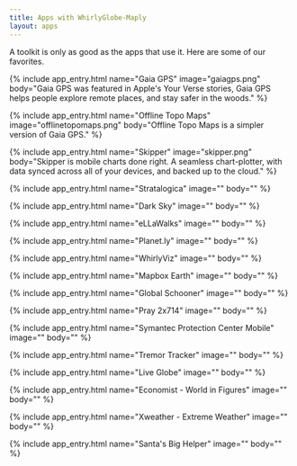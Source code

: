 ```yaml
---
title: Apps with WhirlyGlobe-Maply
layout: apps
---
```


A toolkit is only as good as the apps that use it.  Here are some of our favorites.

{% include app_entry.html name="Gaia GPS" image="gaiagps.png" body="Gaia GPS was featured in Apple's Your Verse stories, Gaia GPS helps people explore remote places, and stay safer in the woods." %}

{% include app_entry.html name="Offline Topo Maps" image="offlinetopomaps.png" body="Offline Topo Maps is a simpler version of Gaia GPS." %}

{% include app_entry.html name="Skipper" image="skipper.png" body="Skipper is mobile charts done right. A seamless chart-plotter, with data synced across all of your devices, and backed up to the cloud." %}

{% include app_entry.html name="Stratalogica" image="" body="" %}

{% include app_entry.html name="Dark Sky" image="" body="" %}

{% include app_entry.html name="eLLaWalks" image="" body="" %}

{% include app_entry.html name="Planet.ly" image="" body="" %}

{% include app_entry.html name="WhirlyViz" image="" body="" %}

{% include app_entry.html name="Mapbox Earth" image="" body="" %}

{% include app_entry.html name="Global Schooner" image="" body="" %}

{% include app_entry.html name="Pray 2x714" image="" body="" %}

{% include app_entry.html name="Symantec Protection Center Mobile" image="" body="" %}

{% include app_entry.html name="Tremor Tracker" image="" body="" %}

{% include app_entry.html name="Live Globe" image="" body="" %}

{% include app_entry.html name="Economist - World in Figures" image="" body="" %}

{% include app_entry.html name="Xweather - Extreme Weather" image="" body="" %}

{% include app_entry.html name="Santa's Big Helper" image="" body="" %}
